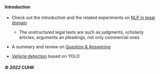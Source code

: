 
#### Introduction   

* Check out the introduction and the related experiments on [NLP in legal domain](https://github.com/muyun/dev.nllp/blob/master/docs/nllp-20210618.pdf) 
    - The unstructured legal texts are such as judgments, scholarly articles, arguments an pleadings, not only commercial ones

* A summary and review on [Question & Answering](https://github.com/muyun/dev.nllp/blob/master/docs/question-answering.pdf) 

* [Vehicle detection](https://github.com/muyun/dev.nllp/tree/master/yolo3) based on YOLO 
     
#####  &copy; 2022 CUHK 
